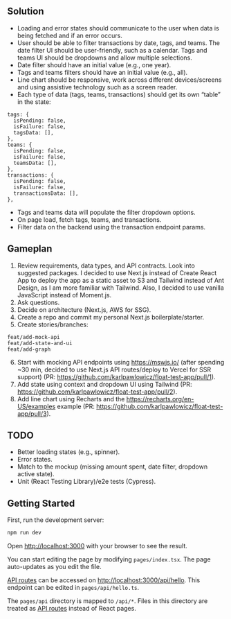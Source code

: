 ## Solution

- Loading and error states should communicate to the user when data is being fetched and if an error occurs.
- User should be able to filter transactions by date, tags, and teams. The date filter UI should be user-friendly, such as a calendar. Tags and teams UI should be dropdowns and allow multiple selections.
- Date filter should have an initial value (e.g., one year).
- Tags and teams filters should have an initial value (e.g., all).
- Line chart should be responsive, work across different devices/screens and using assistive technology such as a screen reader.
- Each type of data (tags, teams, transactions) should get its own “table” in the state:

```shell
tags: {
  isPending: false,
  isFailure: false,
  tagsData: [],
},
teams: {
  isPending: false,
  isFailure: false,
  teamsData: [],
},
transactions: {
  isPending: false,
  isFailure: false,
  transactionsData: [],
},
```

- Tags and teams data will populate the filter dropdown options.
- On page load, fetch tags, teams, and transactions.
- Filter data on the backend using the transaction endpoint params.

## Gameplan

1. Review requirements, data types, and API contracts. Look into suggested packages. I decided to use Next.js instead of Create React App to deploy the app as a static asset to S3 and Tailwind instead of Ant Design, as I am more familiar with Tailwind. Also, I decided to use vanilla JavaScript instead of Moment.js.
2. Ask questions.
3. Decide on architecture (Next.js, AWS for SSG).
4. Create a repo and commit my personal Next.js boilerplate/starter.
5. Create stories/branches:

```shell
feat/add-mock-api
feat/add-state-and-ui
feat/add-graph
```

6. Start with mocking API endpoints using https://mswjs.io/ (after spending ~30 min, decided to use Next.js API routes/deploy to Vercel for SSR support) (PR: https://github.com/karlpawlowicz/float-test-app/pull/1).
7. Add state using context and dropdown UI using Tailwind (PR: https://github.com/karlpawlowicz/float-test-app/pull/2).
8. Add line chart using Recharts and the https://recharts.org/en-US/examples example (PR: https://github.com/karlpawlowicz/float-test-app/pull/3).

## TODO

- Better loading states (e.g., spinner).
- Error states.
- Match to the mockup (missing amount spent, date filter, dropdown active state).
- Unit (React Testing Library)/e2e tests (Cypress).

## Getting Started

First, run the development server:

```bash
npm run dev
```

Open [http://localhost:3000](http://localhost:3000) with your browser to see the result.

You can start editing the page by modifying `pages/index.tsx`. The page auto-updates as you edit the file.

[API routes](https://nextjs.org/docs/api-routes/introduction) can be accessed on [http://localhost:3000/api/hello](http://localhost:3000/api/hello). This endpoint can be edited in `pages/api/hello.ts`.

The `pages/api` directory is mapped to `/api/*`. Files in this directory are treated as [API routes](https://nextjs.org/docs/api-routes/introduction) instead of React pages.
